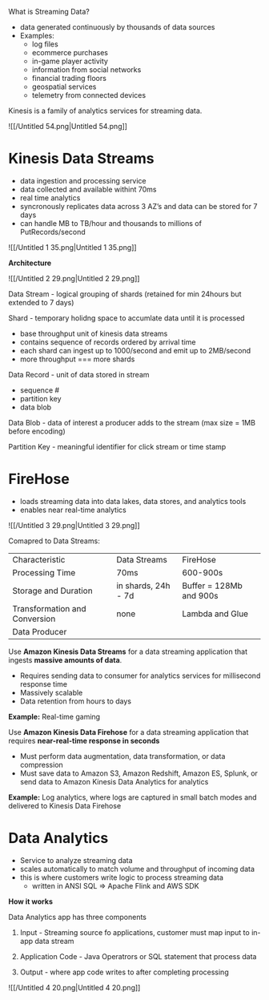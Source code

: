 What is Streaming Data?

- data generated continuously by thousands of data sources
- Examples:
    - log files
    - ecommerce purchases
    - in-game player activity
    - information from social networks
    - financial trading floors
    - geospatial services
    - telemetry from connected devices

Kinesis is a family of analytics services for streaming data.

![[/Untitled 54.png|Untitled 54.png]]

# Kinesis Data Streams

- data ingestion and processing service
- data collected and available withint 70ms
- real time analytics
- syncronously replicates data across 3 AZ’s and data can be stored for 7 days
- can handle MB to TB/hour and thousands to millions of PutRecords/second

![[/Untitled 1 35.png|Untitled 1 35.png]]

  

**Architecture**

![[/Untitled 2 29.png|Untitled 2 29.png]]

Data Stream - logical grouping of shards (retained for min 24hours but extended to 7 days)

Shard - temporary holidng space to accumlate data until it is processed

- base throughput unit of kinesis data streams
- contains sequence of records ordered by arrival time
- each shard can ingest up to 1000/second and emit up to 2MB/second
- more throughput === more shards

Data Record - unit of data stored in stream

- sequence #
- partition key
- data blob

Data Blob - data of interest a producer adds to the stream (max size = 1MB before encoding)

Partition Key - meaningful identifier for click stream or time stamp

# FireHose

- loads streaming data into data lakes, data stores, and analytics tools
- enables near real-time analytics

![[/Untitled 3 29.png|Untitled 3 29.png]]

  

Comapred to Data Streams:

|   |   |   |
|---|---|---|
|Characteristic|Data Streams|FireHose|
|Processing Time|70ms|600-900s|
|Storage and Duration|in shards, 24h - 7d|Buffer = 128Mb and 900s|
|Transformation and Conversion|none|Lambda and Glue|
|Data Producer|||

Use **Amazon Kinesis Data Streams** for a data streaming application that ingests **massive amounts of data**.

- Requires sending data to consumer for analytics services for millisecond response time
- Massively scalable
- Data retention from hours to days

**Example:** Real-time gaming

Use **Amazon Kinesis Data Firehose** for a data streaming application that requires **near-real-time response in seconds**

- Must perform data augmentation, data transformation, or data compression
- Must save data to Amazon S3, Amazon Redshift, Amazon ES, Splunk, or send data to Amazon Kinesis Data Analytics for analytics

**Example:** Log analytics, where logs are captured in small batch modes and delivered to Kinesis Data Firehose

# Data Analytics

- Service to analyze streaming data
- scales automatically to match volume and throughput of incoming data
- this is where customers write logic to process streaming data
    - written in ANSI SQL ⇒ Apache Flink and AWS SDK

**How it works**

Data Analytics app has three components

1) Input - Streaming source fo applications, customer must map input to in-app data stream

2) Application Code - Java Operatrors or SQL statement that process data

3) Output - where app code writes to after completing processing

![[/Untitled 4 20.png|Untitled 4 20.png]]
